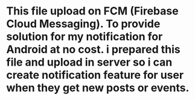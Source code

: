 # This file upload on FCM (Firebase Cloud Messaging). To provide solution for my notification for Android at no cost. i prepared this file and upload in server so i can create notification feature for user when they get new posts or events.
